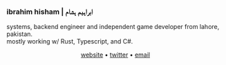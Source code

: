 ### ibrahim hisham | ابراہیم ہشام

systems, backend engineer and independent game developer from lahore, pakistan.  
mostly working w/ Rust, Typescript, and C#.

<p align="center">
<a href="https://ibra.pk">website</a> • <a href="https://twitter.com/IbrahHisham">twitter</a> • <a href="mailto:ibrahim.hisham@proton.me">email</a>
</p>
